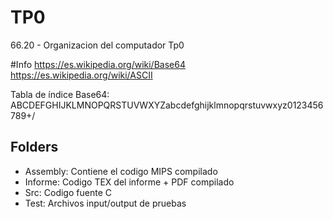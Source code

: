 # TP0
66.20 - Organizacion del computador Tp0

#Info
https://es.wikipedia.org/wiki/Base64
https://es.wikipedia.org/wiki/ASCII

Tabla de índice Base64: ABCDEFGHIJKLMNOPQRSTUVWXYZabcdefghijklmnopqrstuvwxyz0123456789+/

## Folders

- Assembly: Contiene el codigo MIPS compilado
- Informe:  Codigo TEX del informe + PDF compilado
- Src: 		Codigo fuente C
- Test: 	Archivos input/output de pruebas
